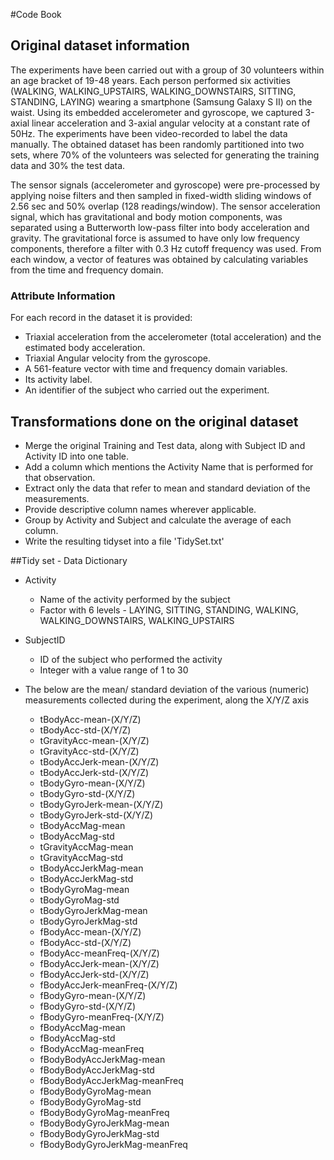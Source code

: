 #Code Book

## Original dataset information
The experiments have been carried out with a group of 30 volunteers within an age bracket of 19-48 years. Each person performed six activities (WALKING, WALKING_UPSTAIRS, WALKING_DOWNSTAIRS, SITTING, STANDING, LAYING) wearing a smartphone (Samsung Galaxy S II) on the waist. Using its embedded accelerometer and gyroscope, we captured 3-axial linear acceleration and 3-axial angular velocity at a constant rate of 50Hz. The experiments have been video-recorded to label the data manually. The obtained dataset has been randomly partitioned into two sets, where 70% of the volunteers was selected for generating the training data and 30% the test data. 

The sensor signals (accelerometer and gyroscope) were pre-processed by applying noise filters and then sampled in fixed-width sliding windows of 2.56 sec and 50% overlap (128 readings/window). The sensor acceleration signal, which has gravitational and body motion components, was separated using a Butterworth low-pass filter into body acceleration and gravity. The gravitational force is assumed to have only low frequency components, therefore a filter with 0.3 Hz cutoff frequency was used. From each window, a vector of features was obtained by calculating variables from the time and frequency domain.
	
### Attribute Information
For each record in the dataset it is provided: 
* Triaxial acceleration from the accelerometer (total acceleration) and the estimated body acceleration. 
* Triaxial Angular velocity from the gyroscope. 
* A 561-feature vector with time and frequency domain variables. 
* Its activity label. 
* An identifier of the subject who carried out the experiment.
	
## Transformations done on the original dataset
* Merge the original Training and Test data, along with Subject ID and Activity ID into one table.
* Add a column which mentions the Activity Name that is performed for that observation.
* Extract only the data that refer to mean and standard deviation of the measurements.
* Provide descriptive column names wherever applicable.
* Group by Activity and Subject and calculate the average of each column.
* Write the resulting tidyset into a file 'TidySet.txt'
	
##Tidy set - Data Dictionary

- Activity
	* Name of the activity performed by the subject
	* Factor with 6 levels - LAYING, SITTING, STANDING, WALKING, WALKING_DOWNSTAIRS, WALKING_UPSTAIRS
			
- SubjectID
	* ID of the subject who performed the activity
	* Integer with a value range of 1 to 30

- The below are the mean/ standard deviation of the various (numeric) measurements collected during the experiment, along the X/Y/Z axis
	* tBodyAcc-mean-(X/Y/Z)
	* tBodyAcc-std-(X/Y/Z)
	* tGravityAcc-mean-(X/Y/Z)
	* tGravityAcc-std-(X/Y/Z)
	* tBodyAccJerk-mean-(X/Y/Z)
	* tBodyAccJerk-std-(X/Y/Z)
	* tBodyGyro-mean-(X/Y/Z)
	* tBodyGyro-std-(X/Y/Z)
	* tBodyGyroJerk-mean-(X/Y/Z)
	* tBodyGyroJerk-std-(X/Y/Z)
	* tBodyAccMag-mean
	* tBodyAccMag-std
	* tGravityAccMag-mean
	* tGravityAccMag-std
	* tBodyAccJerkMag-mean
	* tBodyAccJerkMag-std
	* tBodyGyroMag-mean
	* tBodyGyroMag-std
	* tBodyGyroJerkMag-mean
	* tBodyGyroJerkMag-std
	* fBodyAcc-mean-(X/Y/Z)
	* fBodyAcc-std-(X/Y/Z)
	* fBodyAcc-meanFreq-(X/Y/Z)
	* fBodyAccJerk-mean-(X/Y/Z)
	* fBodyAccJerk-std-(X/Y/Z)
	* fBodyAccJerk-meanFreq-(X/Y/Z)
	* fBodyGyro-mean-(X/Y/Z)
	* fBodyGyro-std-(X/Y/Z)
	* fBodyGyro-meanFreq-(X/Y/Z)
	* fBodyAccMag-mean
	* fBodyAccMag-std
	* fBodyAccMag-meanFreq
	* fBodyBodyAccJerkMag-mean
	* fBodyBodyAccJerkMag-std
	* fBodyBodyAccJerkMag-meanFreq
	* fBodyBodyGyroMag-mean
	* fBodyBodyGyroMag-std
	* fBodyBodyGyroMag-meanFreq
	* fBodyBodyGyroJerkMag-mean
	* fBodyBodyGyroJerkMag-std
	* fBodyBodyGyroJerkMag-meanFreq



 
			